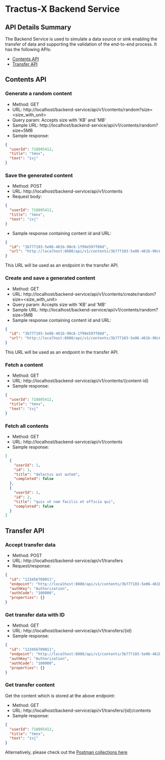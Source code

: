 # Tractus-X Backend Service

## API Details Summary

The Backend Service is used to simulate a data source or sink enabling the transfer of data and supporting the validation of the end-to-end process. It has the following APIs:
- [Contents API](#contents-api)
- [Transfer API](#transfer-api)

## Contents API

### Generate a random content

- Method: GET
- URL: http://localhost/backend-service/api/v1/contents/random?size=<size_with_unit>
- Query param: Accepts size with 'KB' and 'MB'
- Sample URL: http://localhost/backend-service/api/v1/contents/random?size=5MB
- Sample response:

```json
{
  "userId": 718895412,
  "title": "tmnx",
  "text": "ivj"
}
```

### Save the generated content

- Method: POST
- URL: http://localhost/backend-service/api/v1/contents
- Request body:

```json
{
  "userId": 718895412,
  "title": "tmnx",
  "text": "ivj"
}
```

- Sample response containing content id and URL:

```json
{
  "id": "3b777103-5e06-461b-90c6-1f99e597f60d",
  "url": "http://localhost:8080/api/v1/contents/3b777103-5e06-461b-90c6-1f99e597f60d"
}
```
This URL will be used as an endpoint in the transfer API.

### Create and save a generated content

- Method: GET
- URL: http://localhost/backend-service/api/v1/contents/create/random?size=<size_with_unit>
- Query param: Accepts size with 'KB' and 'MB'
- Sample URL: http://localhost/backend-service/api/v1/contents/random?size=5MB
- Sample response containing content id and URL:

```json
{
  "id": "3b777103-5e06-461b-90c6-1f99e597f60d",
  "url": "http://localhost:8080/api/v1/contents/3b777103-5e06-461b-90c6-1f99e597f60d"
}
```
This URL will be used as an endpoint in the transfer API.

### Fetch a content

- Method: GET
- URL: http://localhost/backend-service/api/v1/contents/{content-id}
- Sample response:

```json
{
  "userId": 718895412,
  "title": "tmnx",
  "text": "ivj"
}
```

### Fetch all contents

- Method: GET
- URL: http://localhost/backend-service/api/v1/contents
- Sample response:

```json
[
  {
    "userId": 1,
    "id": 1,
    "title": "delectus aut autem",
    "completed": false
  },
  {
    "userId": 1,
    "id": 2,
    "title": "quis ut nam facilis et officia qui",
    "completed": false
  }
]
```

## Transfer API

### Accept transfer data

- Method: POST
- URL: http://localhost/backend-service/api/v1/transfers
- Request/response:

```json
{
  "id": "123456789011",
  "endpoint": "http://localhost:8080/api/v1/contents/3b777103-5e06-461b-90c6-1f99e597f60d",
  "authKey": "Authorization",
  "authCode": "100000",
  "properties": {}
}
```

### Get transfer data with ID

- Method: GET
- URL: http://localhost/backend-service/api/v1/transfers/{id}
- Sample response:

```json
{
  "id": "123456789011",
  "endpoint": "http://localhost:8080/api/v1/contents/3b777103-5e06-461b-90c6-1f99e597f60d",
  "authKey": "Authorization",
  "authCode": "100000",
  "properties": {}
}
```

### Get transfer content
Get the content which is stored at the above endpoint:
- Method: GET
- URL: http://localhost/backend-service/api/v1/transfers/{id}/contents
- Sample response:

```json
{
  "userId": 718895412,
  "title": "tmnx",
  "text": "ivj"
}
```

Alternatively, please check out the [Postman collections here](./assets/postman)